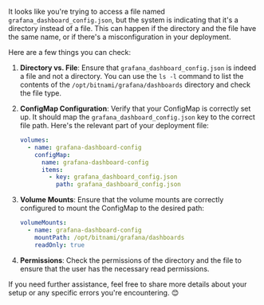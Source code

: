 It looks like you're trying to access a file named `grafana_dashboard_config.json`, but the system is indicating that it's a directory instead of a file. This can happen if the directory and the file have the same name, or if there's a misconfiguration in your deployment.

Here are a few things you can check:

1. **Directory vs. File**: Ensure that `grafana_dashboard_config.json` is indeed a file and not a directory. You can use the `ls -l` command to list the contents of the `/opt/bitnami/grafana/dashboards` directory and check the file type.

2. **ConfigMap Configuration**: Verify that your ConfigMap is correctly set up. It should map the `grafana_dashboard_config.json` key to the correct file path. Here's the relevant part of your deployment file:
   ```yaml
   volumes:
     - name: grafana-dashboard-config
       configMap:
         name: grafana-dashboard-config
         items:
           - key: grafana_dashboard_config.json
             path: grafana_dashboard_config.json
   ```

3. **Volume Mounts**: Ensure that the volume mounts are correctly configured to mount the ConfigMap to the desired path:
   ```yaml
   volumeMounts:
     - name: grafana-dashboard-config
       mountPath: /opt/bitnami/grafana/dashboards
       readOnly: true
   ```

4. **Permissions**: Check the permissions of the directory and the file to ensure that the user has the necessary read permissions.

If you need further assistance, feel free to share more details about your setup or any specific errors you're encountering. 😊